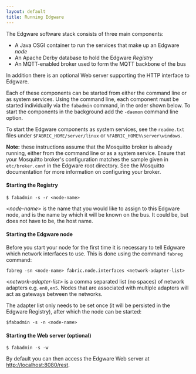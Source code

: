 ```yaml
---
layout: default
title: Running Edgware
---   
```


The Edgware software stack consists of three main components:

* A Java OSGI container to run the services that make up an Edgware *node*
* An Apache Derby database to hold the Edgware *Registry*
* An MQTT-enabled broker used to form the MQTT backbone of the bus

In addition there is an optional Web server supporting the HTTP interface to Edgware.

Each of these components can be started from either the command line or as system services. Using the command line, each component must be started individually via the `fabadmin` command, in the order shown below. To start the components in the background add the `-daemon` command line option.

To start the Edgware components as system services, see the `readme.txt` files under `$FABRIC_HOME/server/linux` or `%FABRIC_HOME%\server\windows`.

**Note:** these instructions assume that the Mosquitto broker is already running, either from the command line or as a system service. Ensure that your Mosquitto broker's configuration matches the sample given in `etc/broker.conf` in the Edgware root directory. See the Mosquitto documentation for more information on configuring your broker.

#### Starting the Registry

	$ fabadmin -s -r <node-name>

*\<node-name\>* is the name that you would like to assign to this Edgware node, and is the name by which it will be known on the bus. It could be, but does not have to be, the host name.

#### Starting the Edgware node

Before you start your node for the first time it is necessary to tell Edgware which network interfaces to use. This is done using the command `fabreg` command:

	fabreg -sn <node-name> fabric.node.interfaces <network-adapter-list>

*\<network-adapter-list\>* is a comma separated list (no spaces) of network adapters e.g. `en0,en5`. Nodes that are associated with multiple adapters will act as gateways between the networks.

The adapter list only needs to be set once (it will be persisted in the Edgware Registry), after which the node can be started:

	$fabadmin -s -n <node-name>

#### Starting the Web server (optional)

	$ fabadmin -s -w

By default you can then access the Edgware Web server at [http://localhost:8080/rest](http://localhost:8080/rest).
